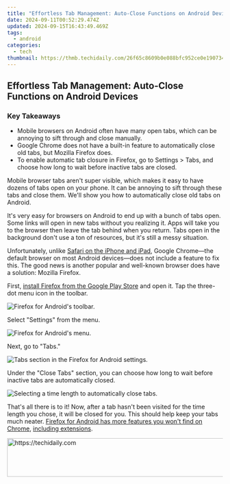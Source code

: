 ```yaml
---
title: "Effortless Tab Management: Auto-Close Functions on Android Devices"
date: 2024-09-11T00:52:29.474Z
updated: 2024-09-15T16:43:49.469Z
tags:
  - android
categories:
  - tech
thumbnail: https://thmb.techidaily.com/26f65c8609b0e088bfc952ce0e1907346f9597a5ec5508da88eeab04ce902a4e.jpeg
---
```


## Effortless Tab Management: Auto-Close Functions on Android Devices

### Key Takeaways

* Mobile browsers on Android often have many open tabs, which can be annoying to sift through and close manually.
* Google Chrome does not have a built-in feature to automatically close old tabs, but Mozilla Firefox does.
* To enable automatic tab closure in Firefox, go to Settings > Tabs, and choose how long to wait before inactive tabs are closed.

 Mobile browser tabs aren't super visible, which makes it easy to have dozens of tabs open on your phone. It can be annoying to sift through these tabs and close them. We'll show you how to automatically close old tabs on Android.

 It's very easy for browsers on Android to end up with a bunch of tabs open. Some links will open in new tabs without you realizing it. Apps will take you to the browser then leave the tab behind when you return. Tabs open in the background don't use a ton of resources, but it's still a messy situation.

 Unfortunately, unlike [Safari on the iPhone and iPad](https://location-social.techidaily.com/3-things-you-must-know-about-fake-snapchat-location-on-oneplus-nord-3-5g-drfone-by-drfone-virtual-android/), Google Chrome—the default browser on most Android devices—does not include a feature to fix this. The good news is another popular and well-known browser does have a solution: Mozilla Firefox.

 First, [install Firefox from the Google Play Store](https://www.anrdoezrs.net/links/3607085/type/dlg/sid/UUhtgUeUpU207129/https://play.google.com/store/apps/details?id=org.mozilla.firefox&hl=en%5FUS&gl=US) and open it. Tap the three-dot menu icon in the toolbar.

![Firefox for Android's toolbar.](https://static1.howtogeekimages.com/wordpress/wp-content/uploads/2023/12/screenshot_2023-12-12-17-16-54-68_3aea4af51f236e4932235fdada7d1643.jpg) 

 Select "Settings" from the menu.

![Firefox for Android's menu.](https://static1.howtogeekimages.com/wordpress/wp-content/uploads/2023/12/screenshot_2023-12-12-17-17-03-44_3aea4af51f236e4932235fdada7d1643.jpg) 

 Next, go to "Tabs."

![Tabs section in the Firefox for Android settings.](https://static1.howtogeekimages.com/wordpress/wp-content/uploads/2023/12/screenshot_2023-12-12-17-17-15-21_3aea4af51f236e4932235fdada7d1643.jpg) 

 Under the "Close Tabs" section, you can choose how long to wait before inactive tabs are automatically closed.

![Selecting a time length to automatically close tabs.](https://static1.howtogeekimages.com/wordpress/wp-content/uploads/2023/12/screenshot_2023-12-12-17-17-30-15_3aea4af51f236e4932235fdada7d1643.jpg) 

 That's all there is to it! Now, after a tab hasn't been visited for the time length you chose, it will be closed for you. This should help keep your tabs much neater. [Firefox for Android has more features you won't find on Chrome](https://howto.techidaily.com/8-workable-fixes-to-the-sim-not-provisioned-mm2-error-on-samsung-galaxy-a14-5g-drfone-by-drfone-fix-android-problems-fix-android-problems/), [including extensions](https://bypass-frp.techidaily.com/in-2024-easy-guide-to-itel-p55-frp-bypass-with-best-methods-by-drfone-android/).

<ins class="adsbygoogle"
     style="display:block"
     data-ad-format="autorelaxed"
     data-ad-client="ca-pub-7571918770474297"
     data-ad-slot="1223367746"></ins>

<ins class="adsbygoogle"
     style="display:block"
     data-ad-client="ca-pub-7571918770474297"
     data-ad-slot="8358498916"
     data-ad-format="auto"
     data-full-width-responsive="true"></ins>



<!-- affiliate ads begin -->
<a href="https://review-au.sjv.io/c/5597632/2135316/14409" target="_top" id="2135316">
  <img src="//a.impactradius-go.com/display-ad/14409-2135316" border="0" alt="https://techidaily.com" width="728" height="90"/>
</a>
<img height="0" width="0" src="https://review-au.sjv.io/i/5597632/2135316/14409" style="position:absolute;visibility:hidden;" border="0" />
<!-- affiliate ads end -->

